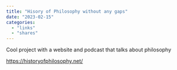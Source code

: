 ```yaml
---
title: "Hisory of Philosophy without any gaps"
date: "2023-02-15"
categories:
  - "links"
  - "shares"
---
```


Cool project with a website and podcast that talks about philosophy

https://historyofphilosophy.net/
